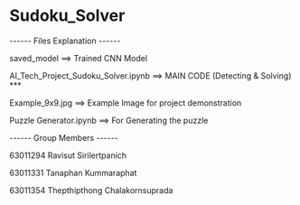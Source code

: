 # Sudoku_Solver


------ Files Explanation ------

saved_model ==> Trained CNN Model

AI_Tech_Project_Sudoku_Solver.ipynb ==> MAIN CODE (Detecting & Solving) ***

Example_9x9.jpg ==> Example Image for project demonstration

Puzzle Generator.ipynb ==> For Generating the puzzle


------ Group Members ------

63011294 Ravisut Sirilertpanich

63011331 Tanaphan Kummaraphat

63011354 Thepthipthong Chalakornsuprada
